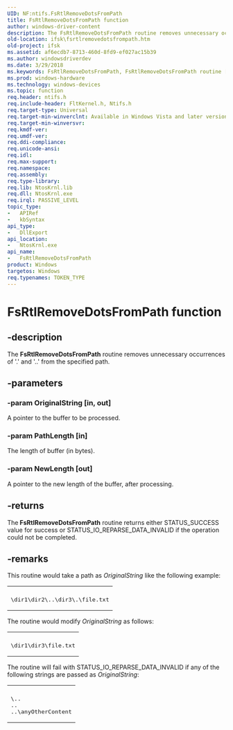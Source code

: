 ```yaml
---
UID: NF:ntifs.FsRtlRemoveDotsFromPath
title: FsRtlRemoveDotsFromPath function
author: windows-driver-content
description: The FsRtlRemoveDotsFromPath routine removes unnecessary occurrences of '.' and '..' from the specified path.
old-location: ifsk\fsrtlremovedotsfrompath.htm
old-project: ifsk
ms.assetid: af6ecdb7-8713-460d-8fd9-ef027ac15b39
ms.author: windowsdriverdev
ms.date: 3/29/2018
ms.keywords: FsRtlRemoveDotsFromPath, FsRtlRemoveDotsFromPath routine [Installable File System Drivers], fsrtlref_93b15313-3292-4122-9852-731b995e9d20.xml, ifsk.fsrtlremovedotsfrompath, ntifs/FsRtlRemoveDotsFromPath
ms.prod: windows-hardware
ms.technology: windows-devices
ms.topic: function
req.header: ntifs.h
req.include-header: FltKernel.h, Ntifs.h
req.target-type: Universal
req.target-min-winverclnt: Available in Windows Vista and later versions of the Windows operating system.
req.target-min-winversvr: 
req.kmdf-ver: 
req.umdf-ver: 
req.ddi-compliance: 
req.unicode-ansi: 
req.idl: 
req.max-support: 
req.namespace: 
req.assembly: 
req.type-library: 
req.lib: NtosKrnl.lib
req.dll: NtosKrnl.exe
req.irql: PASSIVE_LEVEL
topic_type:
-	APIRef
-	kbSyntax
api_type:
-	DllExport
api_location:
-	NtosKrnl.exe
api_name:
-	FsRtlRemoveDotsFromPath
product: Windows
targetos: Windows
req.typenames: TOKEN_TYPE
---
```


# FsRtlRemoveDotsFromPath function


## -description


The <b>FsRtlRemoveDotsFromPath</b> routine removes unnecessary occurrences of '.' and '..' from the specified path.


## -parameters




### -param OriginalString [in, out]

A pointer to the buffer to be processed.


### -param PathLength [in]

The length of buffer (in bytes).


### -param NewLength [out]

A pointer to the new length of the buffer, after processing.


## -returns



The<b> FsRtlRemoveDotsFromPath</b> routine returns either STATUS_SUCCESS value for success or STATUS_IO_REPARSE_DATA_INVALID if the operation could not be completed.




## -remarks



This routine would take a path as <i>OriginalString</i> like the following example:

<div class="code"><span codelanguage=""><table>
<tr>
<th></th>
</tr>
<tr>
<td>
<pre>\dir1\dir2\..\dir3\.\file.txt</pre>
</td>
</tr>
</table></span></div>
The routine would modify <i>OriginalString</i> as follows:

<div class="code"><span codelanguage=""><table>
<tr>
<th></th>
</tr>
<tr>
<td>
<pre>\dir1\dir3\file.txt</pre>
</td>
</tr>
</table></span></div>
The routine will fail with STATUS_IO_REPARSE_DATA_INVALID if any of the following strings are passed as <i>OriginalString</i>:

<div class="code"><span codelanguage=""><table>
<tr>
<th></th>
</tr>
<tr>
<td>
<pre>\..
..
..\anyOtherContent</pre>
</td>
</tr>
</table></span></div>


